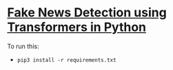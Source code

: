 # [Fake News Detection using Transformers in Python](https://www.thepythoncode.com/article/fake-news-classification-in-python)
To run this:
- `pip3 install -r requirements.txt`